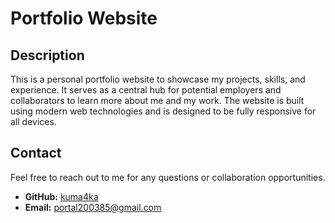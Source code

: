 # Portfolio Website

## Description

This is a personal portfolio website to showcase my projects, skills, and experience. It serves as a central hub for potential employers and collaborators to learn more about me and my work. The website is built using modern web technologies and is designed to be fully responsive for all devices.

## Contact

Feel free to reach out to me for any questions or collaboration opportunities.

* **GitHub:** [kuma4ka](https://github.com/kuma4ka)
* **Email:** [portal200385@gmail.com](mailto:portal200385@gmail.com)